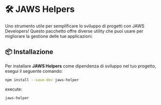 # 🛠️ JAWS Helpers

Uno strumento utile per semplificare lo sviluppo di progetti con JAWS Developers! Questo pacchetto offre diverse utility che puoi usare per migliorare la gestione delle tue applicazioni.

## 📦 Installazione

Per installare **JAWS Helpers** come dipendenza di sviluppo nel tuo progetto, esegui il seguente comando:

```bash
npm install --save-dev jaws-helper
```

execute:
```bash
jaws-helper
```
